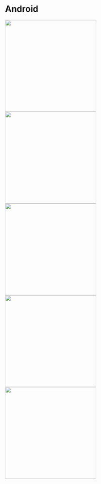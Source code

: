 # Android

<img src="https://user-images.githubusercontent.com/23387500/31800691-7c92c608-b4f7-11e7-9ec8-fb59501e378f.png" width="300">
<img src="https://user-images.githubusercontent.com/23387500/31800706-8f0e9816-b4f7-11e7-8aa4-6fe1134ba465.png" width="300">
<img src="https://user-images.githubusercontent.com/23387500/31800703-8d27b794-b4f7-11e7-8e4b-082db6cd0f4d.png" width="300">
<img src="*https://user-images.githubusercontent.com/23387500/31800702-8d0a7f76-b4f7-11e7-9cb4-8e77da00371d.png" width="300">
<img src="https://user-images.githubusercontent.com/23387500/31800704-8d402a18-b4f7-11e7-8126-06041183b1c1.png" width="300">
